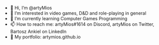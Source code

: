 - 👋 Hi, I’m @artyMios
- 👀 I’m interested in video games, D&D and role-playing in general
- 🌱 I’m currently learning Computer Games Programming
- 📫 How to reach me:
artyMios#1614 on Discord, artyMios on Twitter, Bartosz Ankiel on LinkedIn
- 🎯 My portfolio: artymios.github.io
